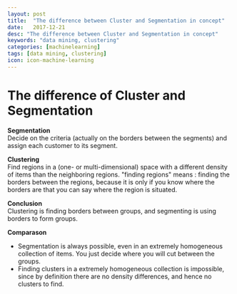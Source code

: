 ```yaml
---
layout: post
title:  "The difference between Cluster and Segmentation in concept"
date:   2017-12-21
desc: "The difference between Cluster and Segmentation in concept"
keywords: "data mining, clustering"
categories: [machinelearning]
tags: [data mining, clustering]
icon: icon-machine-learning
---
```


<link rel="stylesheet" href="https://www.w3schools.com/w3css/4/w3.css">
<link rel="stylesheet" href="https://www.w3schools.com/lib/w3-theme-black.css">

<div class="w3-twothird w3-container">
  <h1 class="w3-text-teal">The difference of Cluster and Segmentation</h1>
  <p><b>Segmentation</b> 
    <br>Decide on the criteria (actually on the borders between the segments) and assign each customer to its segment.
  </p>
  <p><b>Clustering</b>
    <br>Find regions in a (one- or multi-dimensional) space with a different density of items than the neighboring regions.
      "finding regions" means : finding the borders between the regions, because it is only if you know where the borders are that you can say where the region is situated.
  </p>
  <p><b>Conclusion</b> 
    <br>Clustering is finding borders between groups, and segmenting is using borders to form groups.
  </p>
  <p><b>Comparason</b>
    <ul>
      <li>Segmentation is always possible, even in an extremely homogeneous collection of items.  You just decide where you will cut between the groups.</li>
      <li>Finding clusters in a extremely homogeneous collection is impossible, since by definition there are no density differences, and hence no clusters to find.</li>
    </ul>
  </p>
</div>
